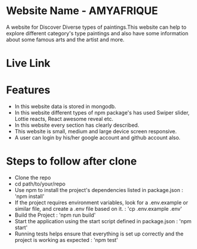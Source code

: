 
# Website Name - AMYAFRIQUE

A website for Discover Diverse types of paintings.This website  can help to explore different category's type paintings and also have some information about some famous arts and the artist and more.


# Live Link



# Features


- In this website data is stored in mongodb. 
- In this website different types of npm package's  has used Swiper slider, Lottie reacts, React awesome reveal etc.
- In this website every section has clearly described.
- This website is small, medium and large device screen responsive.
- A user can login by his/her google account and github account also.


# Steps to follow after clone


- Clone the repo
- cd path/to/your/repo
- Use npm  to install the project's dependencies listed in package.json  :  'npm install'
- If the project requires environment variables, look for a .env.example or similar file, and create a .env file based on it.  :  'cp .env.example .env'
- Build the Project :  'npm run build'
- Start the application using the start script defined in package.json  :  'npm start'
- Running tests helps ensure that everything is set up correctly and the project is working as expected  :  'npm test'







